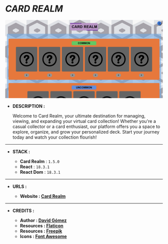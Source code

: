 # _CARD REALM_

![THUMBNAIL](resources/img/Thumbnail.png)

- **DESCRIPTION :**

  Welcome to Card Realm, your ultimate destination for managing, viewing, and expanding your virtual card collection! Whether you're a casual collector or a card enthusiast, our platform offers you a space to explore, organize, and grow your personalized deck. Start your journey today and watch your collection flourish!

---

- **STACK :**

  - **Card Realm** : `1.5.0`
  - **React** : `18.3.1`
  - **React Dom** : `18.3.1`

---

- **URLS :**

  - **Website : [Card Realm](https://dagt-card-realm.netlify.app)**

---

- **CREDITS :**

  - **Author : [David Gómez](https://github.com/DavidGomezToca)**
  - **Resources : [Flaticon](https://www.flaticon.es)**
  - **Resources : [Freepik](https://www.freepik.es)**
  - **Icons : [Font Awesome](https://fontawesome.com)**
